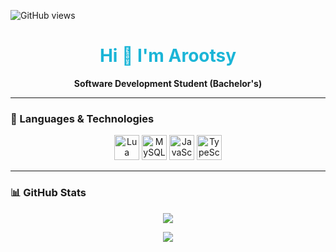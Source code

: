 ![GitHub views](https://komarev.com/ghpvc/?username=Arootsy&color=1bb5d7)

<h1 align="center" style="color: #1bb5d7;">Hi 👋 I'm Arootsy</h1>

<p align="center">
  <b>Software Development Student (Bachelor's)</b>
</p>

---

### 🚀 Languages & Technologies

<p align="center">
  <img src="https://cdn.jsdelivr.net/gh/devicons/devicon/icons/lua/lua-original.svg" alt="Lua" width="40" height="40"/>
  <img src="https://cdn.jsdelivr.net/gh/devicons/devicon/icons/mysql/mysql-original.svg" alt="MySQL" width="40" height="40"/>
  <img src="https://cdn.jsdelivr.net/gh/devicons/devicon/icons/javascript/javascript-original.svg" alt="JavaScript" width="40" height="40"/>
  <img src="https://cdn.jsdelivr.net/gh/devicons/devicon/icons/typescript/typescript-original.svg" alt="TypeScript" width="40" height="40"/>
</p>

---

### 📊 GitHub Stats

<p align="center">
  <a href="https://github.com/Arootsy">
    <img src="https://github-readme-stats.vercel.app/api?username=Arootsy&show_icons=true&count_private=true&title_color=1bb5d7&text_color=ffffff&icon_color=1bb5d7&bg_color=013553&hide_border=true"/>
  </a>
</p>

<p align="center">
  <a href="https://github.com/Arootsy">
    <img src="https://github-readme-streak-stats.herokuapp.com/?user=Arootsy&stroke=ffffff&background=013553&ring=1bb5d7&fire=1bb5d7&currStreakNum=ffffff&currStreakLabel=1bb5d7&sideNums=ffffff&sideLabels=ffffff&dates=ffffff&hide_border=true"/>
  </a>
</p>
